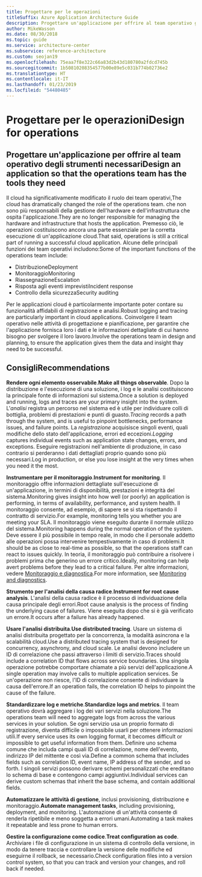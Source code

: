 ```yaml
---
title: Progettare per le operazioni
titleSuffix: Azure Application Architecture Guide
description: Progettare un'applicazione per offrire al team operativo gli strumenti necessari.
author: MikeWasson
ms.date: 08/30/2018
ms.topic: guide
ms.service: architecture-center
ms.subservice: reference-architecture
ms.custom: seojan19
ms.openlocfilehash: 75eaa7f8e322c66a83d2b43d180780a2fdcd745b
ms.sourcegitcommit: 1b50810208354577b00e89e5c031b774b02736e2
ms.translationtype: HT
ms.contentlocale: it-IT
ms.lasthandoff: 01/23/2019
ms.locfileid: "54480485"
---
```

# <a name="design-for-operations"></a><span data-ttu-id="62807-103">Progettare per le operazioni</span><span class="sxs-lookup"><span data-stu-id="62807-103">Design for operations</span></span>

## <a name="design-an-application-so-that-the-operations-team-has-the-tools-they-need"></a><span data-ttu-id="62807-104">Progettare un'applicazione per offrire al team operativo degli strumenti necessari</span><span class="sxs-lookup"><span data-stu-id="62807-104">Design an application so that the operations team has the tools they need</span></span>

<span data-ttu-id="62807-105">Il cloud ha significativamente modificato il ruolo dei team operativi,</span><span class="sxs-lookup"><span data-stu-id="62807-105">The cloud has dramatically changed the role of the operations team.</span></span> <span data-ttu-id="62807-106">che non sono più responsabili della gestione dell'hardware e dell'infrastruttura che ospita l'applicazione.</span><span class="sxs-lookup"><span data-stu-id="62807-106">They are no longer responsible for managing the hardware and infrastructure that hosts the application.</span></span>  <span data-ttu-id="62807-107">Premesso ciò, le operazioni costituiscono ancora una parte essenziale per la corretta esecuzione di un'applicazione cloud.</span><span class="sxs-lookup"><span data-stu-id="62807-107">That said, operations is still a critical part of running a successful cloud application.</span></span> <span data-ttu-id="62807-108">Alcune delle principali funzioni dei team operativi includono:</span><span class="sxs-lookup"><span data-stu-id="62807-108">Some of the important functions of the operations team include:</span></span>

- <span data-ttu-id="62807-109">Distribuzione</span><span class="sxs-lookup"><span data-stu-id="62807-109">Deployment</span></span>
- <span data-ttu-id="62807-110">Monitoraggio</span><span class="sxs-lookup"><span data-stu-id="62807-110">Monitoring</span></span>
- <span data-ttu-id="62807-111">Riassegnazione</span><span class="sxs-lookup"><span data-stu-id="62807-111">Escalation</span></span>
- <span data-ttu-id="62807-112">Risposta agli eventi imprevisti</span><span class="sxs-lookup"><span data-stu-id="62807-112">Incident response</span></span>
- <span data-ttu-id="62807-113">Controllo della sicurezza</span><span class="sxs-lookup"><span data-stu-id="62807-113">Security auditing</span></span>

<span data-ttu-id="62807-114">Per le applicazioni cloud è particolarmente importante poter contare su funzionalità affidabili di registrazione e analisi.</span><span class="sxs-lookup"><span data-stu-id="62807-114">Robust logging and tracing are particularly important in cloud applications.</span></span> <span data-ttu-id="62807-115">Coinvolgere il team operativo nelle attività di progettazione e pianificazione, per garantire che l'applicazione fornisca loro i dati e le informazioni dettagliate di cui hanno bisogno per svolgere il loro lavoro.</span><span class="sxs-lookup"><span data-stu-id="62807-115">Involve the operations team in design and planning, to ensure the application gives them the data and insight thay need to be successful.</span></span>  <!-- to do: Link to DevOps checklist -->

## <a name="recommendations"></a><span data-ttu-id="62807-116">Consigli</span><span class="sxs-lookup"><span data-stu-id="62807-116">Recommendations</span></span>

<span data-ttu-id="62807-117">**Rendere ogni elemento osservabile**.</span><span class="sxs-lookup"><span data-stu-id="62807-117">**Make all things observable**.</span></span> <span data-ttu-id="62807-118">Dopo la distribuzione e l'esecuzione di una soluzione, i log e le analisi costituiscono la principale fonte di informazioni sul sistema.</span><span class="sxs-lookup"><span data-stu-id="62807-118">Once a solution is deployed and running, logs and traces are your primary insight into the system.</span></span> <span data-ttu-id="62807-119">L'*analisi* registra un percorso nel sistema ed è utile per individuare colli di bottiglia, problemi di prestazioni e punti di guasto.</span><span class="sxs-lookup"><span data-stu-id="62807-119">*Tracing* records a path through the system, and is useful to pinpoint bottlenecks, performance issues, and failure points.</span></span> <span data-ttu-id="62807-120">La *registrazione* acquisisce singoli eventi, quali modifiche dello stato dell'applicazione, errori ed eccezioni.</span><span class="sxs-lookup"><span data-stu-id="62807-120">*Logging* captures individual events such as application state changes, errors, and exceptions.</span></span> <span data-ttu-id="62807-121">Eseguire registrazioni nell'ambiente di produzione, in caso contrario si perderanno i dati dettagliati proprio quando sono più necessari.</span><span class="sxs-lookup"><span data-stu-id="62807-121">Log in production, or else you lose insight at the very times when you need it the most.</span></span>

<span data-ttu-id="62807-122">**Instrumentare per il monitoraggio**.</span><span class="sxs-lookup"><span data-stu-id="62807-122">**Instrument for monitoring**.</span></span> <span data-ttu-id="62807-123">Il monitoraggio offre informazioni dettagliate sull'esecuzione di un'applicazione, in termini di disponibilità, prestazioni e integrità del sistema.</span><span class="sxs-lookup"><span data-stu-id="62807-123">Monitoring gives insight into how well (or poorly) an application is performing, in terms of availability, performance, and system health.</span></span> <span data-ttu-id="62807-124">Il monitoraggio consente, ad esempio, di sapere se si sta rispettando il contratto di servizio.</span><span class="sxs-lookup"><span data-stu-id="62807-124">For example, monitoring tells you whether you are meeting your SLA.</span></span> <span data-ttu-id="62807-125">Il monitoraggio viene eseguito durante il normale utilizzo del sistema.</span><span class="sxs-lookup"><span data-stu-id="62807-125">Monitoring happens during the normal operation of the system.</span></span> <span data-ttu-id="62807-126">Deve essere il più possibile in tempo reale, in modo che il personale addetto alle operazioni possa intervenire tempestivamente in caso di problemi.</span><span class="sxs-lookup"><span data-stu-id="62807-126">It should be as close to real-time as possible, so that the operations staff can react to issues quickly.</span></span> <span data-ttu-id="62807-127">In teoria, il monitoraggio può contribuire a risolvere i problemi prima che generino un errore critico.</span><span class="sxs-lookup"><span data-stu-id="62807-127">Ideally, monitoring can help avert problems before they lead to a critical failure.</span></span> <span data-ttu-id="62807-128">Per altre informazioni, vedere [Monitoraggio e diagnostica][monitoring].</span><span class="sxs-lookup"><span data-stu-id="62807-128">For more information, see [Monitoring and diagnostics][monitoring].</span></span>

<span data-ttu-id="62807-129">**Strumento per l'analisi della causa radice**.</span><span class="sxs-lookup"><span data-stu-id="62807-129">**Instrument for root cause analysis**.</span></span> <span data-ttu-id="62807-130">L'analisi della causa radice è il processo di individuazione della causa principale degli errori.</span><span class="sxs-lookup"><span data-stu-id="62807-130">Root cause analysis is the process of finding the underlying cause of failures.</span></span> <span data-ttu-id="62807-131">Viene eseguita dopo che si è già verificato un errore.</span><span class="sxs-lookup"><span data-stu-id="62807-131">It occurs after a failure has already happened.</span></span>

<span data-ttu-id="62807-132">**Usare l'analisi distribuita**.</span><span class="sxs-lookup"><span data-stu-id="62807-132">**Use distributed tracing**.</span></span> <span data-ttu-id="62807-133">Usare un sistema di analisi distribuita progettato per la concorrenza, la modalità asincrona e la scalabilità cloud.</span><span class="sxs-lookup"><span data-stu-id="62807-133">Use a distributed tracing system that is designed for concurrency, asynchrony, and cloud scale.</span></span> <span data-ttu-id="62807-134">Le analisi devono includere un ID di correlazione che passi attraverso i limiti di servizio.</span><span class="sxs-lookup"><span data-stu-id="62807-134">Traces should include a correlation ID that flows across service boundaries.</span></span> <span data-ttu-id="62807-135">Una singola operazione potrebbe comportare chiamate a più servizi dell'applicazione.</span><span class="sxs-lookup"><span data-stu-id="62807-135">A single operation may involve calls to multiple application services.</span></span> <span data-ttu-id="62807-136">Se un'operazione non riesce, l'ID di correlazione consente di individuare la causa dell'errore.</span><span class="sxs-lookup"><span data-stu-id="62807-136">If an operation fails, the correlation ID helps to pinpoint the cause of the failure.</span></span>

<span data-ttu-id="62807-137">**Standardizzare log e metriche**.</span><span class="sxs-lookup"><span data-stu-id="62807-137">**Standardize logs and metrics**.</span></span> <span data-ttu-id="62807-138">Il team operativo dovrà aggregare i log dei vari servizi nella soluzione.</span><span class="sxs-lookup"><span data-stu-id="62807-138">The operations team will need to aggregate logs from across the various services in your solution.</span></span> <span data-ttu-id="62807-139">Se ogni servizio usa un proprio formato di registrazione, diventa difficile o impossibile usarli per ottenere informazioni utili.</span><span class="sxs-lookup"><span data-stu-id="62807-139">If every service uses its own logging format, it becomes difficult or impossible to get useful information from them.</span></span> <span data-ttu-id="62807-140">Definire uno schema comune che includa campi quali ID di correlazione, nome dell'evento, indirizzo IP del mittente e così via.</span><span class="sxs-lookup"><span data-stu-id="62807-140">Define a common schema that includes fields such as correlation ID, event name, IP address of the sender, and so forth.</span></span> <span data-ttu-id="62807-141">I singoli servizi possono derivare schemi personalizzati che ereditano lo schema di base e contengono campi aggiuntivi.</span><span class="sxs-lookup"><span data-stu-id="62807-141">Individual services can derive custom schemas that inherit the base schema, and contain additional fields.</span></span>

<span data-ttu-id="62807-142">**Automatizzare le attività di gestione**, inclusi provisioning, distribuzione e monitoraggio.</span><span class="sxs-lookup"><span data-stu-id="62807-142">**Automate management tasks**, including provisioning, deployment, and monitoring.</span></span> <span data-ttu-id="62807-143">L'automazione di un'attività consente di renderla ripetibile e meno soggetta a errori umani.</span><span class="sxs-lookup"><span data-stu-id="62807-143">Automating a task makes it repeatable and less prone to human errors.</span></span>

<span data-ttu-id="62807-144">**Gestire la configurazione come codice**.</span><span class="sxs-lookup"><span data-stu-id="62807-144">**Treat configuration as code**.</span></span> <span data-ttu-id="62807-145">Archiviare i file di configurazione in un sistema di controllo della versione, in modo da tenere traccia e controllare la versione delle modifiche ed eseguirne il rollback, se necessario.</span><span class="sxs-lookup"><span data-stu-id="62807-145">Check configuration files into a version control system, so that you can track and version your changes, and roll back if needed.</span></span>

<!-- links -->

[monitoring]: ../../best-practices/monitoring.md
